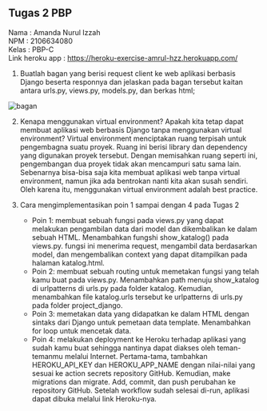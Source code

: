 ## Tugas 2 PBP

Nama            : Amanda Nurul Izzah
<br>
NPM             : 2106634080
<br>
Kelas           : PBP-C
<br>
Link heroku app : https://heroku-exercise-amrul-hzz.herokuapp.com/ 
<br>

1. Buatlah bagan yang berisi request client ke web aplikasi berbasis Django beserta responnya dan jelaskan pada bagan tersebut kaitan antara urls.py, views.py, models.py, dan berkas html; 

![bagan](https://github.com/amrul-hzz/tugas-2-pbp/blob/main/images/bagan.png)

2. Kenapa menggunakan virtual environment? Apakah kita tetap dapat membuat aplikasi web berbasis Django tanpa menggunakan virtual environment? 
Virtual environment menciptakan ruang terpisah untuk pengembagna suatu proyek. Ruang ini berisi library dan dependency yang digunakan proyek tersebut. Dengan memisahkan ruang seperti ini, pengembangan dua proyek tidak akan mencampuri satu sama lain. Sebenarnya bisa-bisa saja kita membuat aplikasi web tanpa virtual environment, namun jika ada bentrokan nanti kita akan susah sendiri. Oleh karena itu, menggunakan virtual environment adalah best practice.

3. Cara mengimplementasikan poin 1 sampai dengan 4 pada Tugas 2
   - Poin 1: membuat sebuah fungsi pada views.py yang dapat melakukan pengambilan data dari model dan dikembalikan ke dalam sebuah HTML.
      Menambahkan fungshi show_katalog() pada views.py. fungsi ini menerima request, mengambil data berdasarkan model, dan mengembalikan context yang dapat ditampilkan pada halaman katalog.html.
   - Poin 2: membuat sebuah routing untuk memetakan fungsi yang telah kamu buat pada views.py.
      Menambahkan path menuju show_katalog di urlpatterns di urls.py pada folder katalog. Kemudian, menambahkan file katalog.urls tersebut ke urlpatterns di urls.py pada folder project_django.
   - Poin 3: memetakan data yang didapatkan ke dalam HTML dengan sintaks dari Django untuk pemetaan data template.
      Menambahkan for loop untuk mencetak data.
   - Poin 4: melakukan deployment ke Heroku terhadap aplikasi yang sudah kamu buat sehingga nantinya dapat diakses oleh teman-temanmu melalui Internet.
      Pertama-tama, tambahkan HEROKU_API_KEY dan HEROKU_APP_NAME dengan nilai-nilai yang sesuai ke action secrets repository GitHub. Kemudian, make migrations dan migrate. Add, commit, dan push perubahan ke repository GitHub. Setelah workflow sudah selesai di-run, aplikasi dapat dibuka melalui link Heroku-nya. 